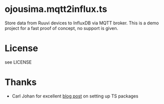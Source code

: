 # ojousima.mqtt2influx.ts
Store data from Ruuvi devices to InfluxDB via MQTT broker. This is a demo project for a fast proof of concept, no support is given. 

# License
see LICENSE

# Thanks 
* Carl Johan for excellent [blog post](https://itnext.io/step-by-step-building-and-publishing-an-npm-typescript-package-44fe7164964c) on setting up TS packages
